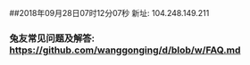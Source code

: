 ##2018年09月28日07时12分07秒 新址: 104.248.149.211
### 兔友常见问题及解答: https://github.com/wanggonging/d/blob/w/FAQ.md
